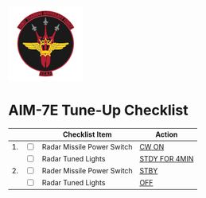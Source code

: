 ![JTAF Logo](../../JTAF/img/Logo.png)

# **AIM-7E Tune-Up Checklist**

| | | Checklist Item | Action |
|-|-| ---------------| -------|
|1.|  <input type="checkbox">  | Radar Missile Power Switch | [CW ON](../../cockpit/pilot/weapon_management.md#radar-missile-power-switch) |
||  <input type="checkbox">  | Radar Tuned Lights | [STDY FOR 4MIN](../../cockpit/pilot/weapon_management.md#missile-status-lights) |
|2.|  <input type="checkbox">  | Rader Missile Power Switch | [STBY](../../cockpit/pilot/weapon_management.md#radar-missile-power-switch) |
||  <input type="checkbox">  | Radar Tuned Lights | [OFF](../../cockpit/pilot/weapon_management.md#missile-status-lights) |